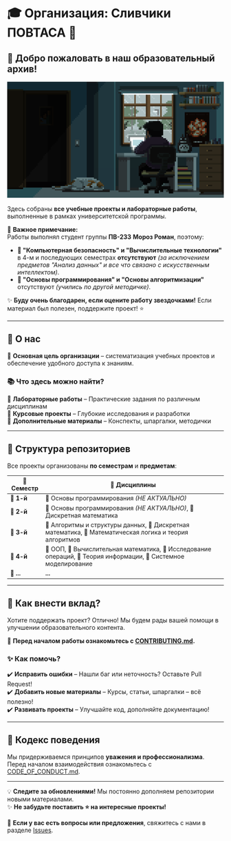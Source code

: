 # 🎓 **Организация: Сливчики ПОВТАСА** 🚀  

## 🎉 Добро пожаловать в наш образовательный архив!

![](https://github.com/roman-moroz-bstu/.github/blob/main/zxc.gif)

Здесь собраны **все учебные проекты и лабораторные работы**, выполненные в рамках университетской программы.  

📌 **Важное примечание:**  
Работы выполнял студент группы **ПВ-233** **Мороз Роман**, поэтому:
- **📛 "Компьютерная безопасность" и "Вычислительные технологии"** в 4-м и последующих семестрах **отсутствуют** *(за исключением предметов "Анализ данных" и все что связано с искусственным интеллектом)*.
- **🔴 "Основы программирования" и "Основы алгоритмизации"** отсутствуют *(учились по другой методичке)*.  

✨ **Буду очень благодарен, если оцените работу звездочками!** Если материал был полезен, поддержите проект! ⭐️  

---

## 📌 **О нас**  
🎯 **Основная цель организации** – систематизация учебных проектов и обеспечение удобного доступа к знаниям.  

### 📚 **Что здесь можно найти?**  
🔹 **Лабораторные работы** – Практические задания по различным дисциплинам  
🔹 **Курсовые проекты** – Глубокие исследования и разработки  
🔹 **Дополнительные материалы** – Конспекты, шпаргалки, методички  

---

## 📅 **Структура репозиториев**  
Все проекты организованы **по семестрам** и **предметам**:

| 📆 **Семестр** | 🔬 **Дисциплины** |
|--------------|----------------|
| 🏁 **1-й** | 🔸 Основы программирования *(НЕ АКТУАЛЬНО)* |
| 🏁 **2-й** | 🔸 Основы программирования *(НЕ АКТУАЛЬНО)*, 🔹 Дискретная математика |
| 🏁 **3-й** | 🔸 Алгоритмы и структуры данных, 🔹 Дискретная математика, 🔹 Математическая логика и теория алгоритмов |
| 🏁 **4-й** | 🔸 ООП, 🔹 Вычислительная математика, 🔹 Исследование операций, 🔹 Теория информации, 🔹 Системное моделирование |
| 📌 **...** | **...** |

---

## 🚀 **Как внести вклад?**  
Хотите поддержать проект? Отлично! Мы будем рады вашей помощи в улучшении образовательного контента.  

📖 **Перед началом работы ознакомьтесь с [CONTRIBUTING.md](../CONTRIBUTING.md).**  

### ✨ **Как помочь?**  
✔️ **Исправить ошибки** – Нашли баг или неточность? Оставьте Pull Request!  
✔️ **Добавить новые материалы** – Курсы, статьи, шпаргалки – всё полезно!  
✔️ **Развивать проекты** – Улучшайте код, дополняйте документацию!  

---

## 📜 **Кодекс поведения**  
Мы придерживаемся принципов **уважения и профессионализма**.  
Перед началом взаимодействия ознакомьтесь с [CODE_OF_CONDUCT.md](../CODE_OF_CONDUCT.md).  

---

💡 **Следите за обновлениями!** Мы постоянно дополняем репозитории новыми материалами.  
✨ **Не забудьте поставить ⭐️ на интересные проекты!**  

📩 **Если у вас есть вопросы или предложения**, свяжитесь с нами в разделе [Issues](https://github.com/orgs/roman-moroz-bstu/issues).  
